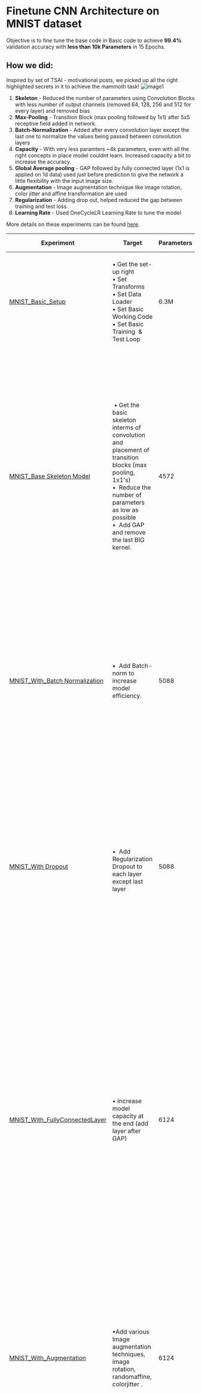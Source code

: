 # Finetune CNN Architecture on MNIST dataset

Objective is to fine tune the base code in Basic code to achieve **99.4%** validation accuracy with **less than 10k Parameters** in 15 Epochs. 

## How we did:

Inspired by set of TSAI - motivational posts, we picked up all the right highlighted secrets in it to achieve the mammoth task! 
![image1](https://user-images.githubusercontent.com/17870236/120790982-3bb9fe80-c551-11eb-9b42-2ee1b2ca05a3.png)

1. **Skeleton** - Reduced the number of parameters using Convolution Blocks with less number of output channels (removed 64, 128, 256 and 512 for every layer) and removed bias
2. **Max-Pooling** - Transition Block (max pooling followed by 1x1) after 5x5 receptive field added in network.
3. **Batch-Normalization** - Added after every convolution layer except the last one to normalize the values being passed between convolution layers
4. **Capacity** - With very less paramters ~4k parameters, even with all the right concepts in place model couldnt learn. Increased capacity a bit to increase the accuracy.
5. **Global Average pooling** - GAP followed by fully connected layer (1x1 is applied on 1d data) used just before prediction to give the network a little flexibility with the input image size.
6. **Augmentation** - Image augmentation technique like image rotation, color jitter and affine transformation are used
7. **Regularization** - Adding drop out, helped reduced the gap between training and test loss.
8. **Learning Rate** - Used OneCycleLR Learning Rate to tune the model

More details on these experiments can be found [here](https://github.com/rkpotdar/EVA8/blob/main/S5/Experiments/README.md).

| Experiment                                                                                                                        | Target                                                                                                                                                                                                          | Parameters | BestTrain Accuracy | Best Test Accuracy | Analysis                                                                                                                                                                                                                                                                                                                                                                                                                                                                    |
| --------------------------------------------------------------------------------------------------------------------------------- | --------------------------------------------------------------------------------------------------------------------------------------------------------------------------------------------------------------- | ---------- | ----------------- | ------------- | --------------------------------------------------------------------------------------------------------------------------------------------------------------------------------------------------------------------------------------------------------------------------------------------------------------------------------------------------------------------------------------------------------------------------------------------------------------------------- |
| [MNIST\_Basic\_Setup](https://github.com/gkdivya/EVA/blob/main/5_CodingDrillDown/Experiments/MNIST_Step%200_BasicSetup.ipynb)        | • Get the set-up right<br>• Set Transforms<br>• Set Data Loader<br>• Set Basic Working Code<br>• Set Basic Training  & Test Loop                                                                                | 6.3M       | 99.93             | 99.28         | •  Extremely Heavy Model for such a problem<br>•  Model is over-fitting because the training accuracy is 99.93, but we are changing our model in the next step                                                                                                                                                                                                                                                                                                              |
| [MNIST\_Base Skeleton Model](https://github.com/gkdivya/EVA/blob/main/5_CodingDrillDown/Experiments/MNIST_Step%201_BasicSkeleton.ipynb)                                          |  • Get the basic skeleton interms of convolution and placement of transition blocks (max pooling, 1x1's)<br>•  Reduce the number of parameters as low as possible<br>•  Add GAP and remove the last BIG kernel. | 4572       | 98.22             | 98.43         | •  We have structured our model in a readable way<br>•  The model is lighter with less number of parameters<br>•  The performace is reduced compared to previous models. Since we have reduced model capacity, this is expected, the model has capability to learn.<br>• Next, we will be tweaking this model further and increase the capacity to push it more towards the desired accuracy.                                                                               |
| [MNIST\_With\_Batch Normalization](https://github.com/gkdivya/EVA/blob/main/5_CodingDrillDown/Experiments/MNIST_Step%202_Batch_Normalization.ipynb)                                    | •  Add Batch-norm to increase model efficiency.                                                                                                                                                                 | 5088       | 99.03             | 99.04         | •  There is slight increase in the number of parameters, as batch norm stores a specific mean and std deviation for each layer<br> • Model overfitting problem is rectified to an extent. But, we have not reached the target test accuracy 99.40%.                                                                                                                                                                                                                         |
| [MNIST\_With Dropout](https://github.com/gkdivya/EVA/blob/main/5_CodingDrillDown/Experiments/MNIST_Step%203_Dropout.ipynb)                                                 | <br>•  Add Regularization Dropout to each layer except last layer                                                                                                                                               | 5088       | 97.94             | 98.64         | •  There is no overfitting at all. With dropout training will be harder, because we are droping the pixels randomly.<br>•  The performance has droppped, we can further improve it.<br>•  But with the current capacity,not possible to push it further.We can possibly increase the capacity of the model by adding a layer after GAP!                                                                                                                                     |
| [MNIST\_With\_FullyConnectedLayer](https://github.com/gkdivya/EVA/blob/main/5_CodingDrillDown/Experiments/MNIST_Step%204_%20Fully%20Connected%20layer.ipynb)                                    | • Increase model capacity at the end (add layer after GAP)                                                                                                                                                      | 6124       | 99.07             | 99.22         | • The model parameters have increased<br>• There is no overfitting rather slight underfitting, thats fine dropout is doing its work , because we are adding dropout at each layer the model is able to capture the training accuracy<br>• However, we haven't reached 99.4 accuracy yet.<br>Observing the missclassified images its good to try out some augmentation techniques as few images seems to be slightly rotated, and also image contrast needs to be considered |
| [MNIST\_With\_Augmentation](https://github.com/gkdivya/EVA/blob/main/5_CodingDrillDown/Experiments/MNIST_Step%205_Augmentation.ipynb)                                           | •Add various Image augmentation techniques, image rotation, randomaffine, colorjitter .                                                                                                                         | 6124       | 97.61             | 99.32         | •The model is under-fitting, that should be ok as we know we have made our train data harder.<br>• However, we haven't reached 99.4 accuracy yet.<br>•The model seems to be stuck at 99.2% accuracy, seems like the model needs some additional capacity towards the end.                                                                                                                                                                                                   |
| [MNIST\_With\_LR Scheduler](https://github.com/gkdivya/EVA/blob/main/5_CodingDrillDown/Experiments/MNIST_Step%206_LRScheduler.ipynb) | • Add some capacity (additional FC layer after GAP) to the model and added LR Scheduler                                                                                                                         | 6720       | 99.43             | 99.53         | •The model parameters have increased<br>• The model is under-fitting. This is fine, as we know we have made our train data harder.<br>• LR Scheduler and the additional capacity after GAP helped getting to the desired target 99.4, Onecyclic LR is being used, this seemed to perform better than StepLR to achieve consistent accuracy in last few layers

# Final Model

By fine tuning the model with the step by step approach, the final model was able to reach best test accuracy of **99.53%** in **15 epochs** with just **6720 (6K parameters)**!!!

![image](https://user-images.githubusercontent.com/17870236/120801028-46c75b80-c55e-11eb-9797-07532b18be0f.png)

## Receptive Field calculation:

Formula reference:</br>
<p align="center"><img src="https://user-images.githubusercontent.com/17870236/120273908-c0481b00-c2cc-11eb-8b97-af4c8b9d5917.png" width=1000></p>

| Operation   | nin | in\_ch | out\_ch | padding | kernel | stride | nout | jin | jout | rin | rout | Act-size | Params |
| ----------- | --- | ------ | ------- | ------- | ------ | ------ | ---- | --- | ---- | --- | ---- | -------- | ------ |
| Convolution | 28  | 1      | 8       | 0       | 3      | 1      | 26   | 1   | 1    | 1   | 3    | 784      | 72     |
| Convolution | 26  | 8      | 16      | 0       | 3      | 1      | 24   | 1   | 1    | 3   | 5    | 5408     | 1152   |
| Max-Pooling | 24  | 16     | 16      | 0       | 2      | 2      | 12   | 1   | 2    | 5   | 6    | 9216     | 0      |
| Convolution | 12  | 16     | 8       | 0       | 1      | 1      | 12   | 2   | 2    | 6   | 6    | 2304     | 128    |
| Convolution | 12  | 8      | 10      | 0       | 3      | 1      | 10   | 2   | 2    | 6   | 10   | 1152     | 720    |
| Convolution | 10  | 10     | 16      | 0       | 3      | 1      | 8    | 2   | 2    | 10  | 14   | 1000     | 1440   |
| Convolution | 8   | 16     | 18      | 0       | 3      | 1      | 6    | 2   | 2    | 14  | 18   | 1024     | 2592   |
| Convolution | 6   | 18     | 16      | 0       | 1      | 1      | 6    | 2   | 2    | 18  | 18   | 648      | 288    |
| Convolution | 6   | 16     | 10      | 0       | 1      | 1      | 6    | 2   | 2    | 18  | 18   | 576      | 160    |

## Training Log:

      EPOCH: 1
      Loss=0.32070186734199524 Batch_id=468 Accuracy=66.93: 100%|██████████| 469/469 [00:53<00:00,  8.85it/s]
        0%|          | 0/469 [00:00<?, ?it/s]
      Test set: Average loss: 0.1617, Accuracy: 9634/10000 (96.34%)

      EPOCH: 2
      Loss=0.23211365938186646 Batch_id=468 Accuracy=94.22: 100%|██████████| 469/469 [00:53<00:00,  8.75it/s]
        0%|          | 0/469 [00:00<?, ?it/s]
      Test set: Average loss: 0.0673, Accuracy: 9802/10000 (98.02%)

      EPOCH: 3
      Loss=0.22090421617031097 Batch_id=468 Accuracy=95.92: 100%|██████████| 469/469 [00:53<00:00,  8.69it/s]
        0%|          | 0/469 [00:00<?, ?it/s]
      Test set: Average loss: 0.0455, Accuracy: 9844/10000 (98.44%)

      EPOCH: 4
      Loss=0.05350199341773987 Batch_id=468 Accuracy=96.72: 100%|██████████| 469/469 [00:53<00:00,  8.73it/s]
        0%|          | 0/469 [00:00<?, ?it/s]
      Test set: Average loss: 0.0350, Accuracy: 9895/10000 (98.95%)

      EPOCH: 5
      Loss=0.05736066773533821 Batch_id=468 Accuracy=97.06: 100%|██████████| 469/469 [00:53<00:00,  8.72it/s]
        0%|          | 0/469 [00:00<?, ?it/s]
      Test set: Average loss: 0.0297, Accuracy: 9906/10000 (99.06%)

      EPOCH: 6
      Loss=0.056373003870248795 Batch_id=468 Accuracy=97.32: 100%|██████████| 469/469 [00:53<00:00,  8.72it/s]
        0%|          | 0/469 [00:00<?, ?it/s]
      Test set: Average loss: 0.0252, Accuracy: 9924/10000 (99.24%)

      EPOCH: 7
      Loss=0.11534460633993149 Batch_id=468 Accuracy=97.50: 100%|██████████| 469/469 [00:53<00:00,  8.70it/s]
        0%|          | 0/469 [00:00<?, ?it/s]
      Test set: Average loss: 0.0246, Accuracy: 9923/10000 (99.23%)

      EPOCH: 8
      Loss=0.04017015919089317 Batch_id=468 Accuracy=97.66: 100%|██████████| 469/469 [00:54<00:00,  8.65it/s]
        0%|          | 0/469 [00:00<?, ?it/s]
      Test set: Average loss: 0.0219, Accuracy: 9936/10000 (99.36%)

      EPOCH: 9
      Loss=0.018773594871163368 Batch_id=468 Accuracy=97.77: 100%|██████████| 469/469 [00:54<00:00,  8.64it/s]
        0%|          | 0/469 [00:00<?, ?it/s]
      Test set: Average loss: 0.0219, Accuracy: 9929/10000 (99.29%)

      EPOCH: 10
      Loss=0.05798463150858879 Batch_id=468 Accuracy=97.95: 100%|██████████| 469/469 [00:53<00:00,  8.73it/s]
        0%|          | 0/469 [00:00<?, ?it/s]
      Test set: Average loss: 0.0169, Accuracy: 9953/10000 (99.53%)

      EPOCH: 11
      Loss=0.020612243562936783 Batch_id=468 Accuracy=98.03: 100%|██████████| 469/469 [00:54<00:00,  8.67it/s]
        0%|          | 0/469 [00:00<?, ?it/s]
      Test set: Average loss: 0.0175, Accuracy: 9949/10000 (99.49%)

      EPOCH: 12
      Loss=0.02381170354783535 Batch_id=468 Accuracy=98.18: 100%|██████████| 469/469 [00:53<00:00,  8.71it/s]
        0%|          | 0/469 [00:00<?, ?it/s]
      Test set: Average loss: 0.0195, Accuracy: 9946/10000 (99.46%)

      EPOCH: 13
      Loss=0.10838382691144943 Batch_id=468 Accuracy=98.31: 100%|██████████| 469/469 [00:53<00:00,  8.72it/s]
        0%|          | 0/469 [00:00<?, ?it/s]
      Test set: Average loss: 0.0164, Accuracy: 9953/10000 (99.53%)

      EPOCH: 14
      Loss=0.1120440661907196 Batch_id=468 Accuracy=98.29: 100%|██████████| 469/469 [00:53<00:00,  8.72it/s]
        0%|          | 0/469 [00:00<?, ?it/s]
      Test set: Average loss: 0.0170, Accuracy: 9945/10000 (99.45%)

      EPOCH: 15
      Loss=0.08451732248067856 Batch_id=468 Accuracy=98.43: 100%|██████████| 469/469 [00:53<00:00,  8.72it/s]
      Test set: Average loss: 0.0168, Accuracy: 9950/10000 (99.50%)


<p align="center"><img src="https://user-images.githubusercontent.com/42609155/120590215-d0d8cc80-c457-11eb-877e-2c904aa27f8f.png" width="800"></p>

